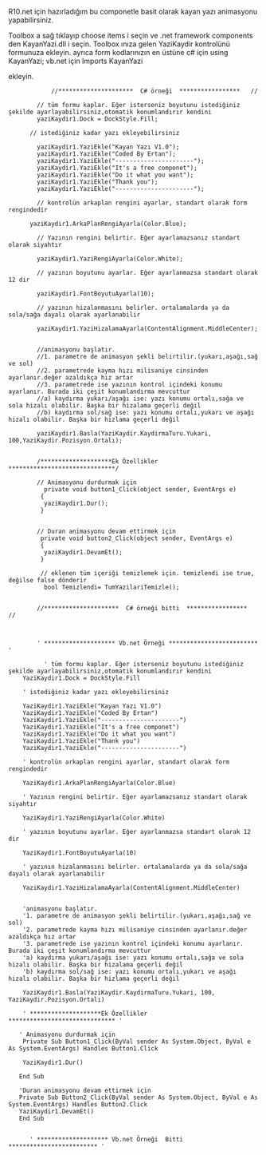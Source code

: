 R10.net için hazırladığım bu componetle basit olarak kayan yazı animasyonu yapabilirsiniz.


Toolbox a sağ tıklayıp choose items i seçin ve .net framework components den KayanYazi.dll i seçin. Toolbox ınıza gelen
YaziKaydir kontrolünü  formunuza ekleyin. ayrıca form kodlarınızın en üstüne 
c# için        using KayanYazi; 
vb.net için    Imports KayanYazi

ekleyin.


                //*********************  C# örneği  *****************   //

            // tüm formu kaplar. Eğer isterseniz boyutunu istediğiniz şekilde ayarlayabilirsiniz,otomatik konumlandırır kendini
            yaziKaydir1.Dock = DockStyle.Fill;  
          
          // istediğiniz kadar yazı ekleyebilirsiniz
            
            yaziKaydir1.YaziEkle("Kayan Yazı V1.0");
            yaziKaydir1.YaziEkle("Coded By Ertan");
            yaziKaydir1.YaziEkle("----------------------");
            yaziKaydir1.YaziEkle("It's a free componet");
            yaziKaydir1.YaziEkle("Do it what you want");
            yaziKaydir1.YaziEkle("Thank you");
            yaziKaydir1.YaziEkle("----------------------");
            
            // kontrolün arkaplan rengini ayarlar, standart olarak form rengindedir
          
          yaziKaydir1.ArkaPlanRengiAyarla(Color.Blue);
            
            // Yazının rengini belirtir. Eğer ayarlamazsanız standart olarak siyahtır
            
            yaziKaydir1.YaziRengiAyarla(Color.White);
            
            // yazının boyutunu ayarlar. Eğer ayarlanmazsa standart olarak 12 dir
            
            yaziKaydir1.FontBoyutuAyarla(10);
            
            // yazının hizalanmasını belirler. ortalamalarda ya da sola/sağa dayalı olarak ayarlanabilir
            
            yaziKaydir1.YaziHizalamaAyarla(ContentAlignment.MiddleCenter);
            
            
            //animasyonu başlatır.  
            //1. parametre de animasyon şekli belirtilir.(yukarı,aşağı,sağ ve sol)
            //2. parametrede kayma hızı milisaniye cinsinden ayarlanır.değer azaldıkça hız artar
            //3. parametrede ise yazının kontrol içindeki konumu ayarlanır. Burada iki çeşit konumlandırma mevcuttur
            //a) kaydırma yukarı/aşağı ise: yazı konumu ortalı,sağa ve sola hizalı olabilir. Başka bir hizalama geçerli değil
            //b) kaydırma sol/sağ ise: yazı konumu ortalı,yukarı ve aşağı hizalı olabilir. Başka bir hizlama geçerli değil
            
            yaziKaydir1.Basla(YaziKaydir.KaydirmaTuru.Yukari, 100,YaziKaydir.Pozisyon.Ortalı);
            
            
            /********************Ek Özellikler  ******************************/
            
            // Animasyonu durdurmak için
              private void button1_Click(object sender, EventArgs e)
             {
              yaziKaydir1.Dur();
             }
            
            
            // Duran animasyonu devam ettirmek için
             private void button2_Click(object sender, EventArgs e)
             {
              yaziKaydir1.DevamEt();
             }
             
             // eklenen tüm içeriği temizlemek için. temizlendi ise true, değilse false dönderir
              bool Temizlendi= TumYazilariTemizle();
             
            
            //*********************  C# örneği bitti  *****************   //
            
            
            
            ' ******************** Vb.net Örneği ************************* '
            
              ' tüm formu kaplar. Eğer isterseniz boyutunu istediğiniz şekilde ayarlayabilirsiniz,otomatik konumlandırır kendini
        YaziKaydir1.Dock = DockStyle.Fill

        ' istediğiniz kadar yazı ekleyebilirsiniz

        YaziKaydir1.YaziEkle("Kayan Yazı V1.0")
        YaziKaydir1.YaziEkle("Coded By Ertan")
        YaziKaydir1.YaziEkle("----------------------")
        YaziKaydir1.YaziEkle("It's a free componet")
        YaziKaydir1.YaziEkle("Do it what you want")
        YaziKaydir1.YaziEkle("Thank you")
        YaziKaydir1.YaziEkle("----------------------")

        ' kontrolün arkaplan rengini ayarlar, standart olarak form rengindedir

        YaziKaydir1.ArkaPlanRengiAyarla(Color.Blue)

        ' Yazının rengini belirtir. Eğer ayarlamazsanız standart olarak siyahtır

        YaziKaydir1.YaziRengiAyarla(Color.White)

        ' yazının boyutunu ayarlar. Eğer ayarlanmazsa standart olarak 12 dir

        YaziKaydir1.FontBoyutuAyarla(10)

        ' yazının hizalanmasını belirler. ortalamalarda ya da sola/sağa dayalı olarak ayarlanabilir

        YaziKaydir1.YaziHizalamaAyarla(ContentAlignment.MiddleCenter)


        'animasyonu başlatır.  
        '1. parametre de animasyon şekli belirtilir.(yukarı,aşağı,sağ ve sol)
        '2. parametrede kayma hızı milisaniye cinsinden ayarlanır.değer azaldıkça hız artar
        '3. parametrede ise yazının kontrol içindeki konumu ayarlanır. Burada iki çeşit konumlandırma mevcuttur
        'a) kaydırma yukarı/aşağı ise: yazı konumu ortalı,sağa ve sola hizalı olabilir. Başka bir hizalama geçerli değil
        'b) kaydırma sol/sağ ise: yazı konumu ortalı,yukarı ve aşağı hizalı olabilir. Başka bir hizlama geçerli değil

        YaziKaydir1.Basla(YaziKaydir.KaydirmaTuru.Yukari, 100, YaziKaydir.Pozisyon.Ortalı)
        
        ' ********************Ek Özellikler  ****************************** '
       
       ' Animasyonu durdurmak için
        Private Sub Button1_Click(ByVal sender As System.Object, ByVal e As System.EventArgs) Handles Button1.Click

        YaziKaydir1.Dur()

       End Sub
      
       'Duran animasyonu devam ettirmek için
       Private Sub Button2_Click(ByVal sender As System.Object, ByVal e As System.EventArgs) Handles Button2.Click
       YaziKaydir1.DevamEt()
       End Sub


          ' ******************** Vb.net Örneği  Bitti  ************************* '

